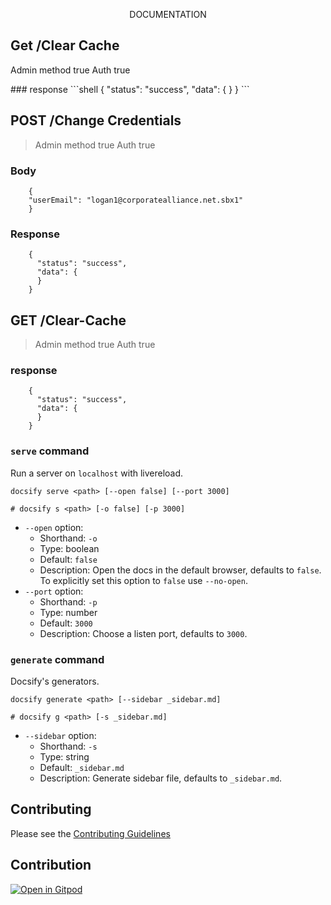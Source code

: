 <p align="center">
  <a href="https://docsify.js.org">
  </a>
</p>


<p align="center">
    DOCUMENTATION
</p>

<p align="center">
  <a href="https://opencollective.com/docsify/order/3254">
  </a>
</p>

## Get /Clear Cache
<p>
Admin method true
Auth true 
</p>
### response
```shell
    {
      "status": "success",
      "data": {
      }
    }
```

## POST /Change Credentials
>Admin method true
>Auth true 
### Body
```shell
    {
    "userEmail": "logan1@corporatealliance.net.sbx1"
    }
```
### Response
```shell
    {
      "status": "success",
      "data": {
      }
    }
```

## GET /Clear-Cache

>Admin method true
>Auth true 
### response
```shell
    {
      "status": "success",
      "data": {
      }
    }
```

### `serve` command

Run a server on `localhost` with livereload.

```shell
docsify serve <path> [--open false] [--port 3000]

# docsify s <path> [-o false] [-p 3000]
```

- `--open` option:
  - Shorthand: `-o`
  - Type: boolean
  - Default: `false`
  - Description: Open the docs in the default browser, defaults to `false`. To explicitly set this option to `false` use `--no-open`.
- `--port` option:
  - Shorthand: `-p`
  - Type: number
  - Default: `3000`
  - Description: Choose a listen port, defaults to `3000`.

### `generate` command

Docsify's generators.

```shell
docsify generate <path> [--sidebar _sidebar.md]

# docsify g <path> [-s _sidebar.md]
```

- `--sidebar` option:
  - Shorthand: `-s`
  - Type: string
  - Default: `_sidebar.md`
  - Description: Generate sidebar file, defaults to `_sidebar.md`.

## Contributing
Please see the [Contributing Guidelines](./CONTRIBUTING.md)

## Contribution

[![Open in Gitpod](https://gitpod.io/button/open-in-gitpod.svg)](https://gitpod.io/#https://github.com/docsifyjs/docsify-cli)
